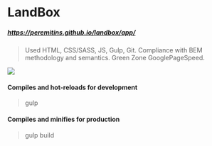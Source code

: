 # LandBox
##### https://peremitins.github.io/landbox/app/

> Used HTML, CSS/SASS, JS, Gulp, Git.
> Compliance with BEM methodology and semantics. Green Zone GooglePageSpeed.

[![](https://github.com/peremitins/landbox/blob/main/screen.jpg)](https://peremitins.github.io/landbox/app/)

#### Compiles and hot-reloads for development
> gulp

#### Compiles and minifies for production
> gulp build
